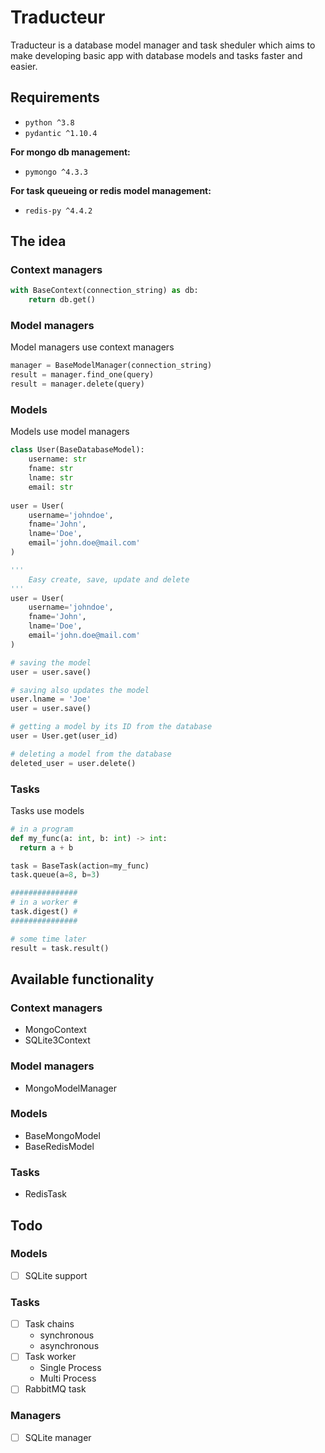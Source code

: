# Traducteur
Traducteur is a database model manager and task sheduler which aims to make developing basic app with database models and tasks faster and easier.

## Requirements
- `python ^3.8`
- `pydantic ^1.10.4`

__For mongo db management:__
- `pymongo ^4.3.3`

__For task queueing or redis model management:__
- `redis-py ^4.4.2`

## The idea

### Context managers
```python
with BaseContext(connection_string) as db:
    return db.get()
```

### Model managers
Model managers use context managers
```python
manager = BaseModelManager(connection_string)
result = manager.find_one(query)
result = manager.delete(query)
```

### Models
Models use model managers
```python
class User(BaseDatabaseModel):
    username: str
    fname: str
    lname: str
    email: str
    
user = User(
    username='johndoe',
    fname='John',
    lname='Doe',
    email='john.doe@mail.com'
)

'''
    Easy create, save, update and delete
'''
user = User(
    username='johndoe',
    fname='John',
    lname='Doe',
    email='john.doe@mail.com'
)

# saving the model
user = user.save()

# saving also updates the model
user.lname = 'Joe'
user = user.save()

# getting a model by its ID from the database
user = User.get(user_id)

# deleting a model from the database
deleted_user = user.delete()
```

### Tasks
Tasks use models
```python
# in a program
def my_func(a: int, b: int) -> int:
  return a + b

task = BaseTask(action=my_func)
task.queue(a=8, b=3)

###############
# in a worker #
task.digest() #
###############

# some time later
result = task.result()
```

## Available functionality

### Context managers
- MongoContext
- SQLite3Context


### Model managers
- MongoModelManager

### Models
- BaseMongoModel
- BaseRedisModel

### Tasks
- RedisTask

## Todo

### Models
- [ ] SQLite support

### Tasks
- [ ] Task chains
    - synchronous
    - asynchronous
- [ ] Task worker
  	- Single Process
    - Multi Process
- [ ] RabbitMQ task

### Managers
- [ ] SQLite manager
